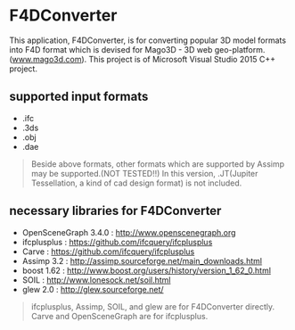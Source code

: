 # F4DConverter
This application, F4DConverter, is for converting popular 3D model formats into F4D format
which is devised for Mago3D - 3D web geo-platform. (www.mago3d.com).
This project is of Microsoft Visual Studio 2015 C++ project.

## supported input formats ##

- .ifc
- .3ds
- .obj
- .dae

> Beside above formats, other formats which are supported by Assimp may be supported.(NOT TESTED!!)
In this version, .JT(Jupiter Tessellation, a kind of cad design format) is not included.

## necessary libraries for F4DConverter ##

- OpenSceneGraph 3.4.0 : http://www.openscenegraph.org
- ifcplusplus : https://github.com/ifcquery/ifcplusplus
- Carve : https://github.com/ifcquery/ifcplusplus
- Assimp 3.2 : http://assimp.sourceforge.net/main_downloads.html
- boost 1.62 : http://www.boost.org/users/history/version_1_62_0.html
- SOIL : http://www.lonesock.net/soil.html
- glew 2.0 : http://glew.sourceforge.net/

> ifcplusplus, Assimp, SOIL, and glew are for F4DConverter directly.
> Carve and OpenSceneGraph are for ifcplusplus.
